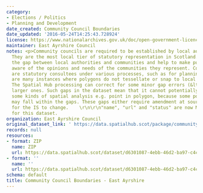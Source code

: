 ```yaml
---
category:
- Elections / Politics
- Planning and Development
date_created: Community Council Boundaries
date_updated: '2016-05-24T14:25:43.728924'
license: https://www.nationalarchives.gov.uk/doc/open-government-licence/version/3/
maintainer: East Ayrshire Council
notes: <p>Community councils are required to be established by local authorities.
  They are the most local tier of statutory representation in Scotland. They bridge
  the gap between local authorities and communities and help to make public bodies
  aware of the opinions and needs of the communities they represent. Community councils
  are statutory consultees under various processes, such as for planning applications.\r\n\r\nThere
  are many instances where polygons do not tessellate or snap to local authority boundaries.
  The Spatial Hub processing can correct for some minor gap errors (&lt;5m) but not
  larger ones. Such gaps in the dataset mean that it cannot potentially be used for
  some kinds of spatial analysis e.g. point in polygon, because some point locations
  may fall within the gaps. These gaps either require amendment at source or approval
  for the IS to change.    \r\n\r\n"name", "url" and "status" are now MANDATORY fields
  for this dataset.                                                                                                                                                                                                                                                                                                                                                                                                                                                                                                                                                                                                                                                                                                                                                                                                                                                                                                                                                                                                                                                                                                                                                                                                                                                                                                                                                                                                                                                                                                                                                                                                                           </p>
organization: East Ayrshire Council
original_dataset_link: ' https://data.spatialhub.scot/package/community_council_boundaries-ea'
records: null
resources:
- format: ZIP
  name: ZIP
  url: https://data.spatialhub.scot/dataset/d6301087-4ebb-46d2-ba97-c4c89634a7e0/resource/d37319b6-4c60-466e-8de4-48c6ab395ee3/download/community-council-boundaries.zip
- format: ''
  name: ''
  url: https://data.spatialhub.scot/dataset/d6301087-4ebb-46d2-ba97-c4c89634a7e0/resource/89ab6574-6f06-4ff6-b967-5409348a315c/download/commc.zip
schema: default
title: Community Council Boundaries - East Ayrshire
---
```

